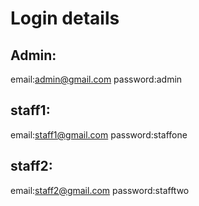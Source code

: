 # Login details 
## Admin:

email:admin@gmail.com
password:admin

## staff1:

email:staff1@gmail.com
password:staffone

## staff2:

email:staff2@gmail.com
password:stafftwo
